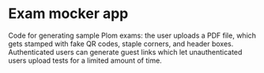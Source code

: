 # Exam mocker app
Code for generating sample Plom exams: the user uploads a PDF file, which gets stamped with fake QR codes, staple corners, and header boxes. Authenticated users can generate guest links which let unauthenticated users upload tests for a limited amount of time.